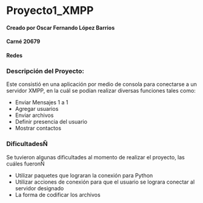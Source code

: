 # Proyecto1_XMPP

#### Creado por Oscar Fernando López Barrios
#### Carné 20679
#### Redes

### Descripción del Proyecto:
Este consistió en una aplicación por medio de consola para conectarse a un servidor XMPP, en la cuál se podían realizar diversas funciones tales como:
- Enviar Mensajes 1 a 1
- Agregar usuarios
- Enviar archivos
- Definir presencia del usuario
- Mostrar contactos

### DificultadesÑ
Se tuvieron algunas dificultades al momento de realizar el proyecto, las cuáles fueronÑ
- Utilizar paquetes que lograran la conexión para Python
- Utilizar acciones de conexión para que el usuario se lograra conectar al servidor designado
- La forma de codificar los archivos
